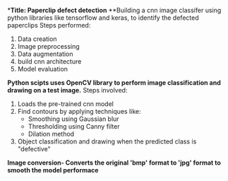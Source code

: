 *****Title: Paperclip defect detection****
**Building a cnn image classifer using python libraries like tensorflow and keras, to identify the defected paperclips
Steps performed:
1. Data creation
2. Image preprocessing
3. Data augmentation
4. build cnn architecture
5. Model evaluation

**Python scipts uses OpenCV library to perform image classification and drawing on a test image.**
Steps involved:
1. Loads the pre-trained cnn model
2. Find contours by applying techniques like:
      - Smoothing using Gaussian blur
      - Thresholding using Canny filter
      - Dilation method
3. Object classification and drawing
    when the predicted class is "defective"

 **Image conversion- Converts the original 'bmp' format to 'jpg' format to smooth the model performace**
        

